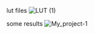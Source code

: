 lut files
![LUT (1)](https://github.com/AdarshSharma-v10/Instagram---Day-With-Time---AR--Studio/assets/119839830/29d14ca6-1142-4d20-8761-7b9e85ff1c35)

some results
![My_project-1](https://github.com/AdarshSharma-v10/Instagram---Day-With-Time---AR--Studio/assets/119839830/eeea36d4-5f73-4a6b-9772-389e0aaef480)
